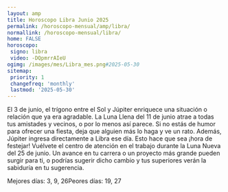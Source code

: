 ```yaml
---
layout: amp
title: Horoscopo Libra Junio 2025 
permalink: /horoscopo-mensual/amp/libra/
normallink: /horoscopo-mensual/libra/
home: FALSE
horoscopo:
 signo: libra
 video: -DQpmrrAIeU
ogimg: /images/mes/Libra_mes.png#2025-05-30
sitemap:
 priority: 1
 changefreq: 'monthly'
 lastmod: '2025-05-30'
---
```



El 3 de junio, el trígono entre el Sol y Júpiter enriquece una situación o relación que ya era agradable. La Luna Llena del 11 de junio atrae a todas tus amistades y vecinos, o por lo menos así parece. Si no estás de humor para ofrecer una fiesta, deja que alguien más lo haga y ve un rato. Además, Júpiter ingresa directamente a Libra ese día. Esto hace que sea ¡hora de festejar! Vuélvete el centro de atención en el trabajo durante la Luna Nueva del 25 de junio. Un avance en tu carrera o un proyecto más grande pueden surgir para ti, o podrías sugerir dicho cambio y tus superiores verán la sabiduría en tu sugerencia. 

Mejores días: 3, 9, 26Peores días: 19, 27